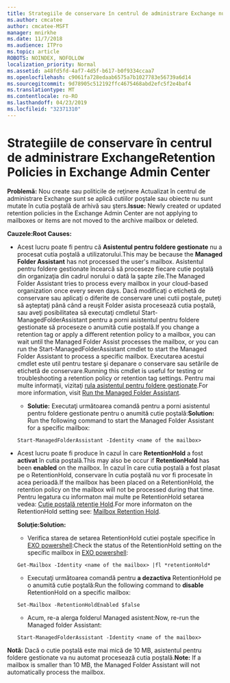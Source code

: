 ```yaml
---
title: Strategiile de conservare în centrul de administrare Exchange nu de lucru
ms.author: cmcatee
author: cmcatee-MSFT
manager: mnirkhe
ms.date: 11/7/2018
ms.audience: ITPro
ms.topic: article
ROBOTS: NOINDEX, NOFOLLOW
localization_priority: Normal
ms.assetid: a48fd5fd-4af7-4d5f-b617-b0f9334ccaa7
ms.openlocfilehash: c9061fa728edaab6575a7b1027783e56739a6d14
ms.sourcegitcommit: 9d78905c512192ffc4675468abd2efc5f2e4baf4
ms.translationtype: MT
ms.contentlocale: ro-RO
ms.lasthandoff: 04/23/2019
ms.locfileid: "32371310"
---
```

# <a name="retention-policies-in-exchange-admin-center"></a><span data-ttu-id="0e5e3-102">Strategiile de conservare în centrul de administrare Exchange</span><span class="sxs-lookup"><span data-stu-id="0e5e3-102">Retention Policies in Exchange Admin Center</span></span>

 <span data-ttu-id="0e5e3-103">**Problemă:** Nou create sau politicile de reţinere Actualizat în centrul de administrare Exchange sunt se aplică cutiilor poştale sau obiecte nu sunt mutate în cutia poştală de arhivă sau şters.</span><span class="sxs-lookup"><span data-stu-id="0e5e3-103">**Issue:** Newly created or updated retention policies in the Exchange Admin Center are not applying to mailboxes or items are not moved to the archive mailbox or deleted.</span></span> 
  
 <span data-ttu-id="0e5e3-104">**Cauzele:**</span><span class="sxs-lookup"><span data-stu-id="0e5e3-104">**Root Causes:**</span></span>
  
- <span data-ttu-id="0e5e3-105">Acest lucru poate fi pentru că **Asistentul pentru foldere gestionate** nu a procesat cutia poştală a utilizatorului.</span><span class="sxs-lookup"><span data-stu-id="0e5e3-105">This may be because the **Managed Folder Assistant** has not processed the user's mailbox.</span></span> <span data-ttu-id="0e5e3-106">Asistentul pentru foldere gestionate încearcă să proceseze fiecare cutie poştală din organizaţia din cadrul norului o dată la şapte zile.</span><span class="sxs-lookup"><span data-stu-id="0e5e3-106">The Managed Folder Assistant tries to process every mailbox in your cloud-based organization once every seven days.</span></span> <span data-ttu-id="0e5e3-107">Dacă modificaţi o etichetă de conservare sau aplicaţi o diferite de conservare unei cutii poştale, puteţi să aşteptaţi până când a reuşit Folder asista procesează cutia poştală, sau aveţi posibilitatea să executaţi cmdletul Start-ManagedFolderAssistant pentru a porni asistentul pentru foldere gestionate să proceseze o anumită cutie poştală.</span><span class="sxs-lookup"><span data-stu-id="0e5e3-107">If you change a retention tag or apply a different retention policy to a mailbox, you can wait until the Managed Folder Assist processes the mailbox, or you can run the Start-ManagedFolderAssistant cmdlet to start the Managed Folder Assistant to process a specific mailbox.</span></span> <span data-ttu-id="0e5e3-108">Executarea acestui cmdlet este util pentru testare şi depanare o conservare sau setările de etichetă de conservare.</span><span class="sxs-lookup"><span data-stu-id="0e5e3-108">Running this cmdlet is useful for testing or troubleshooting a retention policy or retention tag settings.</span></span> <span data-ttu-id="0e5e3-109">Pentru mai multe informaţii, vizitaţi [rula asistentul pentru foldere gestionate](https://msdn.microsoft.com/library/gg271153%28v=exchsrvcs.149%29.aspx#managedfolderassist).</span><span class="sxs-lookup"><span data-stu-id="0e5e3-109">For more information, visit [Run the Managed Folder Assistant](https://msdn.microsoft.com/library/gg271153%28v=exchsrvcs.149%29.aspx#managedfolderassist).</span></span>
    
  - <span data-ttu-id="0e5e3-110">**Solutie:** Executaţi următoarea comandă pentru a porni asistentul pentru foldere gestionate pentru o anumită cutie poştală:</span><span class="sxs-lookup"><span data-stu-id="0e5e3-110">**Solution:** Run the following command to start the Managed Folder Assistant for a specific mailbox:</span></span> 
    
  ```
  Start-ManagedFolderAssistant -Identity <name of the mailbox>
  ```

- <span data-ttu-id="0e5e3-111">Acest lucru poate fi produce în cazul în care **RetentionHold** a fost **activat** în cutia poştală.</span><span class="sxs-lookup"><span data-stu-id="0e5e3-111">This may also be occur if **RetentionHold** has been **enabled** on the mailbox.</span></span> <span data-ttu-id="0e5e3-112">În cazul în care cutia poştală a fost plasat pe o RetentionHold, conservare în cutia poştală nu vor fi procesate în acea perioadă.</span><span class="sxs-lookup"><span data-stu-id="0e5e3-112">If the mailbox has been placed on a RetentionHold, the retention policy on the mailbox will not be processed during that time.</span></span> <span data-ttu-id="0e5e3-113">Pentru legatura cu informaton mai multe pe RetentionHold setarea vedea: [Cutie poştală retenţie Hold](https://docs.microsoft.com/exchange/security-and-compliance/messaging-records-management/mailbox-retention-hold).</span><span class="sxs-lookup"><span data-stu-id="0e5e3-113">For more informaton on the RetentionHold setting see: [Mailbox Retention Hold](https://docs.microsoft.com/exchange/security-and-compliance/messaging-records-management/mailbox-retention-hold).</span></span>
    
    <span data-ttu-id="0e5e3-114">**Soluţie:**</span><span class="sxs-lookup"><span data-stu-id="0e5e3-114">**Solution:**</span></span>
    
  - <span data-ttu-id="0e5e3-115">Verifica starea de setarea RetentionHold cutiei poştale specifice în [EXO powershell](https://docs.microsoft.com/powershell/exchange/exchange-online/connect-to-exchange-online-powershell/connect-to-exchange-online-powershell?view=exchange-ps):</span><span class="sxs-lookup"><span data-stu-id="0e5e3-115">Check the status of the RetentionHold setting on the specific mailbox in [EXO powershell](https://docs.microsoft.com/powershell/exchange/exchange-online/connect-to-exchange-online-powershell/connect-to-exchange-online-powershell?view=exchange-ps):</span></span>
    
  ```
  Get-Mailbox -Identity <name of the mailbox> |fl *retentionHold*
  ```

  - <span data-ttu-id="0e5e3-116">Executaţi următoarea comandă pentru **a dezactiva** RetentionHold pe o anumită cutie poştală:</span><span class="sxs-lookup"><span data-stu-id="0e5e3-116">Run the following command to **disable** RetentionHold on a specific mailbox:</span></span> 
    
  ```
  Set-Mailbox -RetentionHoldEnabled $false
  ```

  - <span data-ttu-id="0e5e3-117">Acum, re-a alerga folderul Managed asistent:</span><span class="sxs-lookup"><span data-stu-id="0e5e3-117">Now, re-run the Managed folder Assistant:</span></span>
    
  ```
  Start-ManagedFolderAssistant -Identity <name of the mailbox>
  ```

 <span data-ttu-id="0e5e3-118">**Notă:** Dacă o cutie poştală este mai mică de 10 MB, asistentul pentru foldere gestionate va nu automat procesează cutia poştală.</span><span class="sxs-lookup"><span data-stu-id="0e5e3-118">**Note:** If a mailbox is smaller than 10 MB, the Managed Folder Assistant will not automatically process the mailbox.</span></span> 
  

